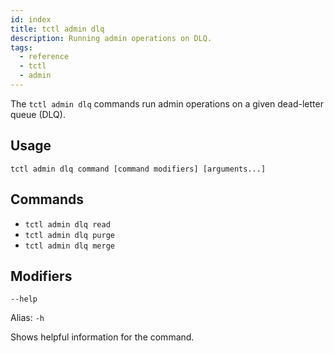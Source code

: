 ```yaml
---
id: index
title: tctl admin dlq
description: Running admin operations on DLQ.
tags:
  - reference
  - tctl
  - admin
---
```


The `tctl admin dlq` commands run admin operations on a given dead-letter queue (DLQ).

## Usage

`tctl admin dlq command [command modifiers] [arguments...]`

## Commands

- `tctl admin dlq read`
- `tctl admin dlq purge`
- `tctl admin dlq merge`

## Modifiers

`--help`

Alias: `-h`

Shows helpful information for the command.
